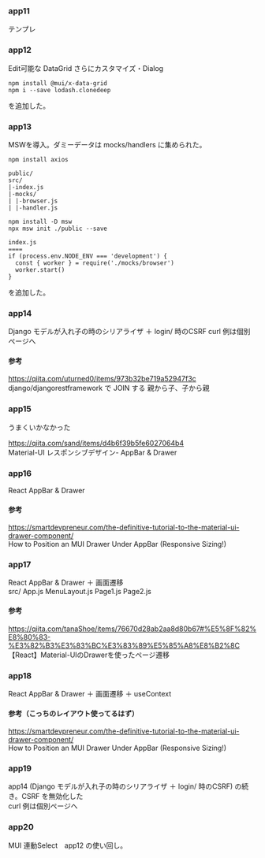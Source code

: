 ### app11
テンプレ

### app12
Edit可能な DataGrid さらにカスタマイズ・Dialog
```
npm install @mui/x-data-grid
npm i --save lodash.clonedeep
```
を追加した。

### app13
MSWを導入。ダミーデータは mocks/handlers に集められた。
```
npm install axios

public/
src/
|-index.js
|-mocks/
| |-browser.js
| |-handler.js

npm install -D msw
npx msw init ./public --save

index.js
====
if (process.env.NODE_ENV === 'development') {
  const { worker } = require('./mocks/browser')
  worker.start()
}
```
を追加した。

### app14
Django モデルが入れ子の時のシリアライザ ＋ login/ 時のCSRF
curl 例は個別ページへ

#### 参考
https://qiita.com/uturned0/items/973b32be719a52947f3c  
django/djangorestframework で JOIN する 親から子、子から親

### app15
うまくいかなかった

https://qiita.com/sand/items/d4b6f39b5fe6027064b4  
Material-UI レスポンシブデザイン- AppBar & Drawer

### app16
React AppBar & Drawer

#### 参考
https://smartdevpreneur.com/the-definitive-tutorial-to-the-material-ui-drawer-component/  
How to Position an MUI Drawer Under AppBar (Responsive Sizing!)

### app17
React AppBar & Drawer ＋ 画面遷移  
src/ App.js  MenuLayout.js Page1.js  Page2.js

#### 参考
https://qiita.com/tanaShoe/items/76670d28ab2aa8d80b67#%E5%8F%82%E8%80%83-%E3%82%B3%E3%83%BC%E3%83%89%E5%85%A8%E8%B2%8C  
【React】Material-UIのDrawerを使ったページ遷移


### app18
React AppBar & Drawer ＋ 画面遷移 ＋ useContext  

#### 参考（こっちのレイアウト使ってるはず）
https://smartdevpreneur.com/the-definitive-tutorial-to-the-material-ui-drawer-component/  
How to Position an MUI Drawer Under AppBar (Responsive Sizing!)

### app19
app14 (Django モデルが入れ子の時のシリアライザ ＋ login/ 時のCSRF) の続き。CSRF を無効化した  
curl 例は個別ページへ

### app20
MUI 連動Select　app12 の使い回し。



